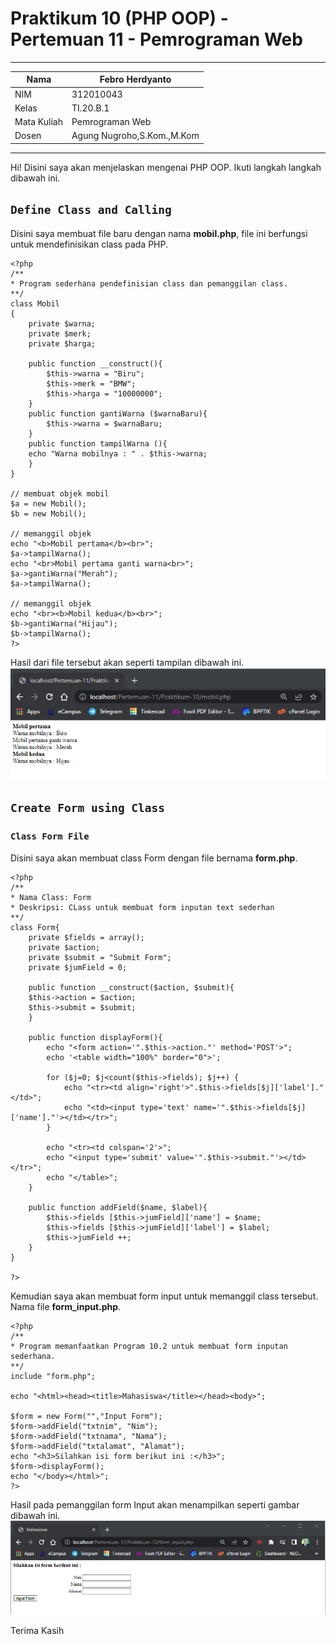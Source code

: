 # Praktikum 10 (PHP OOP) - Pertemuan 11 - Pemrograman Web

<hr>

| Nama | Febro Herdyanto |
| --- | --- |
| NIM | 312010043 |
| Kelas | TI.20.B.1 |
| Mata Kuliah | Pemrograman Web |
| Dosen | Agung Nugroho,S.Kom.,M.Kom |

<hr>

Hi! Disini saya akan menjelaskan mengenai PHP OOP. Ikuti langkah langkah dibawah ini.

## `Define Class and Calling`

Disini saya membuat file baru dengan nama **mobil.php**, file ini berfungsi untuk mendefinisikan class pada PHP.

```
<?php
/**
* Program sederhana pendefinisian class dan pemanggilan class.
**/
class Mobil
{
    private $warna;
    private $merk;
    private $harga;

    public function __construct(){
        $this->warna = "Biru";
        $this->merk = "BMW";
        $this->harga = "10000000";
    }
    public function gantiWarna ($warnaBaru){
        $this->warna = $warnaBaru;
    }
    public function tampilWarna (){
    echo "Warna mobilnya : " . $this->warna;
    }
}

// membuat objek mobil
$a = new Mobil();
$b = new Mobil();

// memanggil objek
echo "<b>Mobil pertama</b><br>";
$a->tampilWarna();
echo "<br>Mobil pertama ganti warna<br>";
$a->gantiWarna("Merah");
$a->tampilWarna();

// memanggil objek
echo "<br><b>Mobil kedua</b><br>";
$b->gantiWarna("Hijau");
$b->tampilWarna();
?>
```

Hasil dari file tersebut akan seperti tampilan dibawah ini. <br>
![Image Data - Define Class and Calling it](imgData/defineClass.png)

## `Create Form using Class`

### `Class Form File`

Disini saya akan membuat class Form dengan file bernama **form.php**.

```
<?php
/**
* Nama Class: Form
* Deskripsi: CLass untuk membuat form inputan text sederhan
**/
class Form{
    private $fields = array();
    private $action;
    private $submit = "Submit Form";
    private $jumField = 0;

    public function __construct($action, $submit){
    $this->action = $action;
    $this->submit = $submit;
    }

    public function displayForm(){
        echo "<form action='".$this->action."' method='POST'>";
        echo '<table width="100%" border="0">';

        for ($j=0; $j<count($this->fields); $j++) {
            echo "<tr><td align='right'>".$this->fields[$j]['label']."</td>";
            echo "<td><input type='text' name='".$this->fields[$j]['name']."'></td></tr>";
        }

        echo "<tr><td colspan='2'>";
        echo "<input type='submit' value='".$this->submit."'></td></tr>";
        echo "</table>";
    }

    public function addField($name, $label){
        $this->fields [$this->jumField]['name'] = $name;
        $this->fields [$this->jumField]['label'] = $label;
        $this->jumField ++;
    }
}

?>
```

Kemudian saya akan membuat form input untuk memanggil class tersebut. Nama file **form_input.php**.

```
<?php
/**
* Program memanfaatkan Program 10.2 untuk membuat form inputan sederhana.
**/
include "form.php";

echo "<html><head><title>Mahasiswa</title></head><body>";

$form = new Form("","Input Form");
$form->addField("txtnim", "Nim");
$form->addField("txtnama", "Nama");
$form->addField("txtalamat", "Alamat");
echo "<h3>Silahkan isi form berikut ini :</h3>";
$form->displayForm();
echo "</body></html>";
?>
```

Hasil pada pemanggilan form Input akan menampilkan seperti gambar dibawah ini. <br>
![Image Data - Class Form and Input the Field](imgData/formInput.png)

Terima Kasih